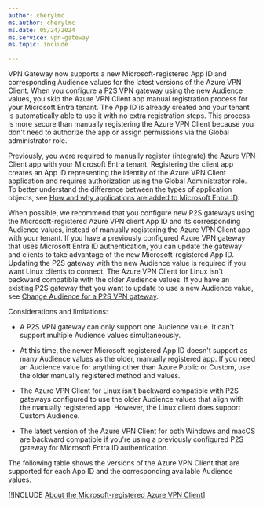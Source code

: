 ```yaml
---
author: cherylmc
ms.author: cherylmc
ms.date: 05/24/2024
ms.service: vpn-gateway
ms.topic: include

---
```

VPN Gateway now supports a new Microsoft-registered App ID and corresponding Audience values for the latest versions of the Azure VPN Client. When you configure a P2S VPN gateway using the new Audience values, you skip the Azure VPN Client app manual registration process for your Microsoft Entra tenant. The App ID is already created and your tenant is automatically able to use it with no extra registration steps. This process is more secure than manually registering the Azure VPN Client because you don't need to authorize the app or assign permissions via the Global administrator role.

Previously, you were required to manually register (integrate) the Azure VPN Client app with your Microsoft Entra tenant. Registering the client app creates an App ID representing the identity of the Azure VPN Client application and requires authorization using the Global Administrator role. To better understand the difference between the types of application objects, see [How and why applications are added to Microsoft Entra ID](/entra/identity-platform/how-applications-are-added).

When possible, we recommend that you configure new P2S gateways using the Microsoft-registered Azure VPN client App ID and its corresponding Audience values, instead of manually registering the Azure VPN Client app with your tenant. If you have a previously configured Azure VPN gateway that uses Microsoft Entra ID authentication, you can update the gateway and clients to take advantage of the new Microsoft-registered App ID. Updating the P2S gateway with the new Audience value is required if you want Linux clients to connect. The Azure VPN Client for Linux isn't backward compatible with the older Audience values. If you have an existing P2S gateway that you want to update to use a new Audience value, see [Change Audience for a P2S VPN gateway](../articles/vpn-gateway/point-to-site-entra-gateway-update.md).

Considerations and limitations:

* A P2S VPN gateway can only support one Audience value. It can't support multiple Audience values simultaneously.

* At this time, the newer Microsoft-registered App ID doesn't support as many Audience values as the older, manually registered app. If you need an Audience value for anything other than Azure Public or Custom, use the older manually registered method and values.

* The Azure VPN Client for Linux isn't backward compatible with P2S gateways configured to use the older Audience values that align with the manually registered app. However, the Linux client does support Custom Audience.

* The latest version of the Azure VPN Client for both Windows and macOS are backward compatible if you're using a previously configured P2S gateway for Microsoft Entra ID authentication.

The following table shows the versions of the Azure VPN Client that are supported for each App ID and the corresponding available Audience values.

[!INCLUDE [About the Microsoft-registered Azure VPN Client](vpn-gateway-entra-audience-values.md)]